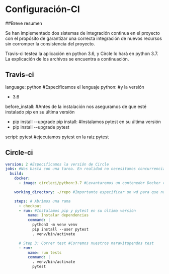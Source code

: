 # Configuración-CI

##Breve resumen

Se han implementado dos sistemas de integración continua en el proyecto con el propósito de garantizar una correcta integración de nuevos recursos sin corromper la consistencia del proyecto.

Travis-ci testea la aplicación en python 3.6, y Circle lo hará en python 3.7. La explicación de los archivos se encuentra a continuación.

## Travis-ci
language: python #Especificamos el lenguaje
python:  #y la versión
  - 3.6

before_install: #Antes de la instalación nos aseguramos de que esté instalado pip en su última versión
  - pip install --upgrade pip
install: #Instalamos pytest en su última versión
  - pip install --upgrade pytest

script: pytest #ejecutamos pytest en la raiz pytest

## Circle-ci

```yaml
version: 2 #Especificamos la versión de Circle
jobs: #Nos basta con una tarea. En realidad no necesitamos concurrencia de momento...
  build:
    docker:
      - image: circleci/python:3.7 #Levantaremos un contenedor Docker con python 3.7

    working_directory: ~/repo #Importante especificar un wd para que no se lie buscando cosas

    steps: # Abrimos una rama
      - checkout
      - run: #Instalamos pip y pytest en su última versión
          name: Instalar dependencias
          command: |
            python3 -m venv venv
            pip install --user pytest
            . venv/bin/activate

      # Step 3: Correr test #Corremos nuestros maravitupendos test
      - run:
          name: run tests
          command: |
            . venv/bin/activate
            pytest 
```
